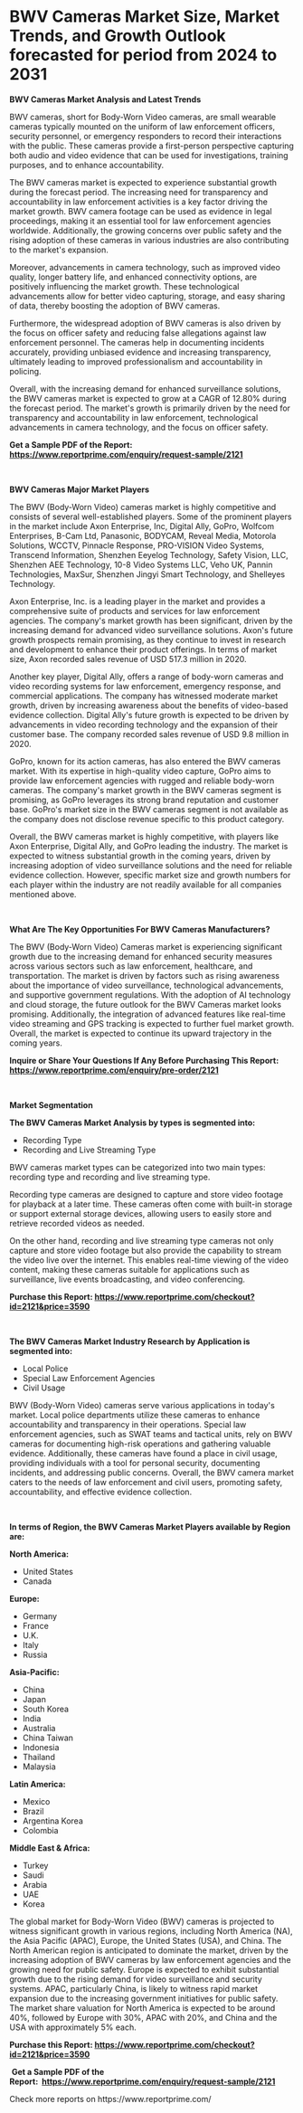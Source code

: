 <p><h1>BWV Cameras Market Size, Market Trends, and Growth Outlook forecasted for period from 2024 to 2031</h1></p><p><strong>BWV Cameras Market Analysis and Latest Trends</strong></p>
<p><p>BWV cameras, short for Body-Worn Video cameras, are small wearable cameras typically mounted on the uniform of law enforcement officers, security personnel, or emergency responders to record their interactions with the public. These cameras provide a first-person perspective capturing both audio and video evidence that can be used for investigations, training purposes, and to enhance accountability.</p><p>The BWV cameras market is expected to experience substantial growth during the forecast period. The increasing need for transparency and accountability in law enforcement activities is a key factor driving the market growth. BWV camera footage can be used as evidence in legal proceedings, making it an essential tool for law enforcement agencies worldwide. Additionally, the growing concerns over public safety and the rising adoption of these cameras in various industries are also contributing to the market's expansion.</p><p>Moreover, advancements in camera technology, such as improved video quality, longer battery life, and enhanced connectivity options, are positively influencing the market growth. These technological advancements allow for better video capturing, storage, and easy sharing of data, thereby boosting the adoption of BWV cameras.</p><p>Furthermore, the widespread adoption of BWV cameras is also driven by the focus on officer safety and reducing false allegations against law enforcement personnel. The cameras help in documenting incidents accurately, providing unbiased evidence and increasing transparency, ultimately leading to improved professionalism and accountability in policing.</p><p>Overall, with the increasing demand for enhanced surveillance solutions, the BWV cameras market is expected to grow at a CAGR of 12.80% during the forecast period. The market's growth is primarily driven by the need for transparency and accountability in law enforcement, technological advancements in camera technology, and the focus on officer safety.</p></p>
<p><strong>Get a Sample PDF of the Report:&nbsp; <a href="https://www.reportprime.com/enquiry/request-sample/2121">https://www.reportprime.com/enquiry/request-sample/2121</a></strong></p>
<p>&nbsp;</p>
<p><strong>BWV Cameras Major Market Players</strong></p>
<p><p>The BWV (Body-Worn Video) cameras market is highly competitive and consists of several well-established players. Some of the prominent players in the market include Axon Enterprise, Inc, Digital Ally, GoPro, Wolfcom Enterprises, B-Cam Ltd, Panasonic, BODYCAM, Reveal Media, Motorola Solutions, WCCTV, Pinnacle Response, PRO-VISION Video Systems, Transcend Information, Shenzhen Eeyelog Technology, Safety Vision, LLC, Shenzhen AEE Technology, 10-8 Video Systems LLC, Veho UK, Pannin Technologies, MaxSur, Shenzhen Jingyi Smart Technology, and Shelleyes Technology.</p><p>Axon Enterprise, Inc. is a leading player in the market and provides a comprehensive suite of products and services for law enforcement agencies. The company's market growth has been significant, driven by the increasing demand for advanced video surveillance solutions. Axon's future growth prospects remain promising, as they continue to invest in research and development to enhance their product offerings. In terms of market size, Axon recorded sales revenue of USD 517.3 million in 2020.</p><p>Another key player, Digital Ally, offers a range of body-worn cameras and video recording systems for law enforcement, emergency response, and commercial applications. The company has witnessed moderate market growth, driven by increasing awareness about the benefits of video-based evidence collection. Digital Ally's future growth is expected to be driven by advancements in video recording technology and the expansion of their customer base. The company recorded sales revenue of USD 9.8 million in 2020.</p><p>GoPro, known for its action cameras, has also entered the BWV cameras market. With its expertise in high-quality video capture, GoPro aims to provide law enforcement agencies with rugged and reliable body-worn cameras. The company's market growth in the BWV cameras segment is promising, as GoPro leverages its strong brand reputation and customer base. GoPro's market size in the BWV cameras segment is not available as the company does not disclose revenue specific to this product category.</p><p>Overall, the BWV cameras market is highly competitive, with players like Axon Enterprise, Digital Ally, and GoPro leading the industry. The market is expected to witness substantial growth in the coming years, driven by increasing adoption of video surveillance solutions and the need for reliable evidence collection. However, specific market size and growth numbers for each player within the industry are not readily available for all companies mentioned above.</p></p>
<p>&nbsp;</p>
<p><strong>What Are The Key Opportunities For BWV Cameras Manufacturers?</strong></p>
<p><p>The BWV (Body-Worn Video) Cameras market is experiencing significant growth due to the increasing demand for enhanced security measures across various sectors such as law enforcement, healthcare, and transportation. The market is driven by factors such as rising awareness about the importance of video surveillance, technological advancements, and supportive government regulations. With the adoption of AI technology and cloud storage, the future outlook for the BWV Cameras market looks promising. Additionally, the integration of advanced features like real-time video streaming and GPS tracking is expected to further fuel market growth. Overall, the market is expected to continue its upward trajectory in the coming years.</p></p>
<p><strong>Inquire or Share Your Questions If Any Before Purchasing This Report: <a href="https://www.reportprime.com/enquiry/pre-order/2121">https://www.reportprime.com/enquiry/pre-order/2121</a></strong></p>
<p>&nbsp;</p>
<p><strong>Market Segmentation</strong></p>
<p><strong>The BWV Cameras Market Analysis by types is segmented into:</strong></p>
<p><ul><li>Recording Type</li><li>Recording and Live Streaming Type</li></ul></p>
<p><p>BWV cameras market types can be categorized into two main types: recording type and recording and live streaming type. </p><p>Recording type cameras are designed to capture and store video footage for playback at a later time. These cameras often come with built-in storage or support external storage devices, allowing users to easily store and retrieve recorded videos as needed.</p><p>On the other hand, recording and live streaming type cameras not only capture and store video footage but also provide the capability to stream the video live over the internet. This enables real-time viewing of the video content, making these cameras suitable for applications such as surveillance, live events broadcasting, and video conferencing.</p></p>
<p><strong>Purchase this Report:&nbsp;<a href="https://www.reportprime.com/checkout?id=2121&price=3590">https://www.reportprime.com/checkout?id=2121&price=3590</a></strong></p>
<p>&nbsp;</p>
<p><strong>The BWV Cameras Market Industry Research by Application is segmented into:</strong></p>
<p><ul><li>Local Police</li><li>Special Law Enforcement Agencies</li><li>Civil Usage</li></ul></p>
<p><p>BWV (Body-Worn Video) cameras serve various applications in today's market. Local police departments utilize these cameras to enhance accountability and transparency in their operations. Special law enforcement agencies, such as SWAT teams and tactical units, rely on BWV cameras for documenting high-risk operations and gathering valuable evidence. Additionally, these cameras have found a place in civil usage, providing individuals with a tool for personal security, documenting incidents, and addressing public concerns. Overall, the BWV camera market caters to the needs of law enforcement and civil users, promoting safety, accountability, and effective evidence collection.</p></p>
<p>&nbsp;</p>
<p><strong>In terms of Region, the BWV Cameras Market Players available by Region are:</strong></p>
<p>
    <p> <strong> North America: </strong>
        <ul>
            <li>United States</li>
            <li>Canada</li>
        </ul>
        </p> 
    <p> <strong> Europe: </strong>
        <ul>
            <li>Germany</li>
            <li>France</li>
            <li>U.K.</li>
            <li>Italy</li>
            <li>Russia</li>
        </ul>
        </p> 
    <p> <strong> Asia-Pacific: </strong>
        <ul>
            <li>China</li>
            <li>Japan</li>
            <li>South Korea</li>
            <li>India</li>
            <li>Australia</li>
            <li>China Taiwan</li>
            <li>Indonesia</li>
            <li>Thailand</li>
            <li>Malaysia</li>
        </ul>
        </p> 
    <p> <strong> Latin America: </strong>
        <ul>
            <li>Mexico</li>
            <li>Brazil</li>
            <li>Argentina Korea</li>
            <li>Colombia</li>
        </ul>
        </p> 
    <p> <strong> Middle East & Africa: </strong>
        <ul>
            <li>Turkey</li>
            <li>Saudi</li>
            <li>Arabia</li>
            <li>UAE</li>
            <li>Korea</li>
        </ul>
    </p>
    </p>
<p><p>The global market for Body-Worn Video (BWV) cameras is projected to witness significant growth in various regions, including North America (NA), the Asia Pacific (APAC), Europe, the United States (USA), and China. The North American region is anticipated to dominate the market, driven by the increasing adoption of BWV cameras by law enforcement agencies and the growing need for public safety. Europe is expected to exhibit substantial growth due to the rising demand for video surveillance and security systems. APAC, particularly China, is likely to witness rapid market expansion due to the increasing government initiatives for public safety. The market share valuation for North America is expected to be around 40%, followed by Europe with 30%, APAC with 20%, and China and the USA with approximately 5% each.</p></p>
<p><strong>Purchase this Report: <a href="https://www.reportprime.com/checkout?id=2121&price=3590">https://www.reportprime.com/checkout?id=2121&price=3590</a></strong></p>
<p>&nbsp;<strong>Get a Sample PDF of the Report:&nbsp;&nbsp;<a href="https://www.reportprime.com/enquiry/request-sample/2121">https://www.reportprime.com/enquiry/request-sample/2121</a></strong></p>
<p><strong></strong></p>
<p>Check more reports on https://www.reportprime.com/</p>